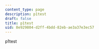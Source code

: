 ```yaml
---
content_type: page
description: p1test
draft: false
title: p1test
uid: 8e929804-d2ff-4bdd-82eb-ae3a37e3ec57
---
```

p1test